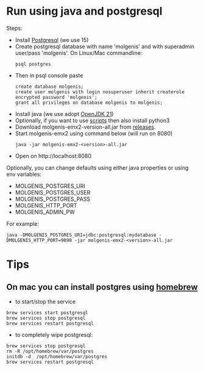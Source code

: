 # Run using java and postgresql

Steps:

* Install [Postgresql](https://www.postgresql.org/download/) (we use 15)
* Create postgresql database with name 'molgenis' and with superadmin user/pass 'molgenis'. On Linux/Mac commandline:
    ```console
    psql postgres
    ```
* Then in psql console paste
    ```console
    create database molgenis;
    create user molgenis with login nosuperuser inherit createrole encrypted password 'molgenis';
    grant all privileges on database molgenis to molgenis;
    ```
* Install java (we use adopt [OpenJDK 21](https://adoptium.net/))
* Optionally, if you want to use [scripts](use_scripts_jobs.md) then also install python3
* Download molgenis-emx2-version-all.jar from [releases](https://github.com/molgenis/molgenis-emx2/releases).
* Start molgenis-emx2 using command below (will run on 8080)
    ```console
    java -jar molgenis-emx2-<version>-all.jar
    ```
* Open on http://localhost:8080

Optionally, you can change defaults using either java properties or using env variables:

* MOLGENIS_POSTGRES_URI
* MOLGENIS_POSTGRES_USER
* MOLGENIS_POSTGRES_PASS
* MOLGENIS_HTTP_PORT
* MOLGENIS_ADMIN_PW

For example:

```console
java -DMOLGENIS_POSTGRES_URI=jdbc:postgresql:mydatabase -DMOLGENIS_HTTP_PORT=9090 -jar molgenis-emx2-<version>-all.jar
```

# Tips

## On mac you can install postgres using [homebrew](https://formulae.brew.sh/formula/postgresql)

* to start/stop the service

```shell
brew services start postgresql
brew services stop postgresql
brew services restart postgresql
```

* to completely wipe postgresql:

```
brew services stop postgresql
rm -R /opt/homebrew/var/postgres
initdb -d  /opt/homebrew/var/postgres
brew services restart postgresql 
```
